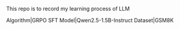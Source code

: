 This repo is to record my learning process of LLM

Algorithm|GRPO
SFT Model|Qwen2.5-1.5B-Instruct
Dataset|GSM8K